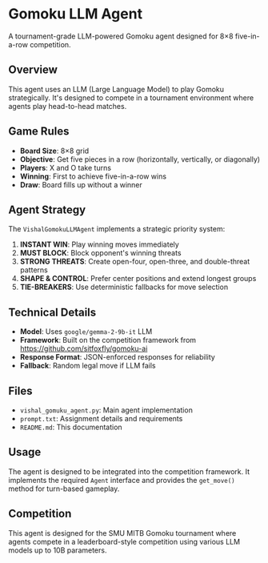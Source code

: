 # Gomoku LLM Agent

A tournament-grade LLM-powered Gomoku agent designed for 8×8 five-in-a-row competition.

## Overview

This agent uses an LLM (Large Language Model) to play Gomoku strategically. It's designed to compete in a tournament environment where agents play head-to-head matches.

## Game Rules

- **Board Size**: 8×8 grid
- **Objective**: Get five pieces in a row (horizontally, vertically, or diagonally)
- **Players**: X and O take turns
- **Winning**: First to achieve five-in-a-row wins
- **Draw**: Board fills up without a winner

## Agent Strategy

The `VishalGomokuLLMAgent` implements a strategic priority system:

1. **INSTANT WIN**: Play winning moves immediately
2. **MUST BLOCK**: Block opponent's winning threats
3. **STRONG THREATS**: Create open-four, open-three, and double-threat patterns
4. **SHAPE & CONTROL**: Prefer center positions and extend longest groups
5. **TIE-BREAKERS**: Use deterministic fallbacks for move selection

## Technical Details

- **Model**: Uses `google/gemma-2-9b-it` LLM
- **Framework**: Built on the competition framework from https://github.com/sitfoxfly/gomoku-ai
- **Response Format**: JSON-enforced responses for reliability
- **Fallback**: Random legal move if LLM fails

## Files

- `vishal_gomuku_agent.py`: Main agent implementation
- `prompt.txt`: Assignment details and requirements
- `README.md`: This documentation

## Usage

The agent is designed to be integrated into the competition framework. It implements the required `Agent` interface and provides the `get_move()` method for turn-based gameplay.

## Competition

This agent is designed for the SMU MITB Gomoku tournament where agents compete in a leaderboard-style competition using various LLM models up to 10B parameters.
